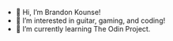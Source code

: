 - 👋 Hi, I’m Brandon Kounse!
- 👀 I’m interested in guitar, gaming, and coding!
- 🌱 I’m currently learning The Odin Project.
<!---
Korrokas/Korrokas is a ✨ special ✨ repository because its `README.md` (this file) appears on your GitHub profile.
You can click the Preview link to take a look at your changes.
--->
